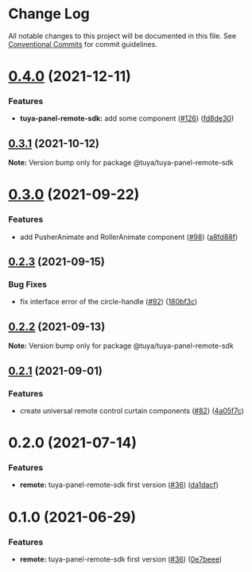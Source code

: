 # Change Log

All notable changes to this project will be documented in this file.
See [Conventional Commits](https://conventionalcommits.org) for commit guidelines.

# [0.4.0](https://github.com/tuya/tuya-panel-sdk/compare/@tuya/tuya-panel-remote-sdk@0.3.1...@tuya/tuya-panel-remote-sdk@0.4.0) (2021-12-11)


### Features

* **tuya-panel-remote-sdk:** add some component ([#126](https://github.com/tuya/tuya-panel-sdk/issues/126)) ([fd8de30](https://github.com/tuya/tuya-panel-sdk/commit/fd8de3018009bd02222ec1ffcebcff2d9f5ab383))





## [0.3.1](https://github.com/tuya/tuya-panel-sdk/compare/@tuya/tuya-panel-remote-sdk@0.3.0...@tuya/tuya-panel-remote-sdk@0.3.1) (2021-10-12)

**Note:** Version bump only for package @tuya/tuya-panel-remote-sdk





# [0.3.0](https://github.com/tuya/tuya-panel-sdk/compare/@tuya/tuya-panel-remote-sdk@0.2.3...@tuya/tuya-panel-remote-sdk@0.3.0) (2021-09-22)


### Features

* add PusherAnimate and RollerAnimate component ([#98](https://github.com/tuya/tuya-panel-sdk/issues/98)) ([a8fd88f](https://github.com/tuya/tuya-panel-sdk/commit/a8fd88ff0014a76b58997757e6b6981c1a121292))





## [0.2.3](https://github.com/tuya/tuya-panel-sdk/compare/@tuya/tuya-panel-remote-sdk@0.2.2...@tuya/tuya-panel-remote-sdk@0.2.3) (2021-09-15)


### Bug Fixes

* fix interface error of the circle-handle ([#92](https://github.com/tuya/tuya-panel-sdk/issues/92)) ([180bf3c](https://github.com/tuya/tuya-panel-sdk/commit/180bf3c41f090697f807c46d6e4279b5f88f7b13))





## [0.2.2](https://github.com/tuya/tuya-panel-sdk/compare/@tuya/tuya-panel-remote-sdk@0.2.1...@tuya/tuya-panel-remote-sdk@0.2.2) (2021-09-13)

**Note:** Version bump only for package @tuya/tuya-panel-remote-sdk





## [0.2.1](https://github.com/tuya/tuya-panel-sdk/compare/@tuya/tuya-panel-remote-sdk@0.2.0...@tuya/tuya-panel-remote-sdk@0.2.1) (2021-09-01)


### Features

* create universal remote control curtain components ([#82](https://github.com/tuya/tuya-panel-sdk/issues/82)) ([4a05f7c](https://github.com/tuya/tuya-panel-sdk/commit/4a05f7cb07a02be31856a65d74dc5efa1b2105d2))





# 0.2.0 (2021-07-14)


### Features

* **remote:** tuya-panel-remote-sdk first version ([#36](https://github.com/tuya/tuya-panel-sdk/issues/36)) ([da1dacf](https://github.com/tuya/tuya-panel-sdk/commit/da1dacf1bf7bf7bafde81ea452bedac630182b63))





# 0.1.0 (2021-06-29)


### Features

* **remote:** tuya-panel-remote-sdk first version ([#36](https://github.com/tuya/tuya-panel-sdk/issues/36)) ([0e7beee](https://github.com/tuya/tuya-panel-sdk/commit/0e7beee44ade25c6823b95cd55b9612edc9af118))
